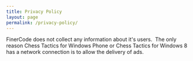 ```yaml
---
title: Privacy Policy
layout: page
permalink: /privacy-policy/
---
```

FinerCode does not collect any information about it's users.  The only reason Chess Tactics for Windows Phone or Chess Tactics for Windows 8 has a network connection is to allow the delivery of ads.

